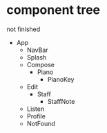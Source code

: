 # component tree

not finished

- App
    - NavBar
    - Splash
    - Compose
        - Piano
            - PianoKey
    - Edit
        - Staff
            - StaffNote
    - Listen
    - Profile
    - NotFound

